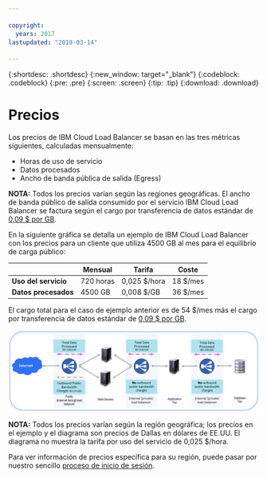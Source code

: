 ```yaml
---

copyright:
  years: 2017
lastupdated: "2018-03-14"

---
```


{:shortdesc: .shortdesc}
{:new_window: target="_blank"}
{:codeblock: .codeblock}
{:pre: .pre}
{:screen: .screen}
{:tip: .tip}
{:download: .download}


# Precios

Los precios de IBM Cloud Load Balancer se basan en las tres métricas siguientes, calculadas mensualmente:

* Horas de uso de servicio
* Datos procesados
* Ancho de banda pública de salida (Egress)

**NOTA:** Todos los precios varían según las regiones geográficas. El ancho de banda público de salida consumido por el servicio IBM Cloud Load Balancer se factura según el cargo por transferencia de datos estándar de [ 0,09 $ por GB](https://www.ibm.com/cloud/bandwidth).

En la siguiente gráfica se detalla un ejemplo de IBM Cloud Load Balancer con los precios para un cliente que utiliza 4500 GB al mes para el equilibrio de carga público:

| | Mensual | Tarifa | Coste |
| ------------- | ------------- | ------------- | ------------- |
| **Uso del servicio** | 720 horas | 0,025 $/hora | 18 $/mes |
| **Datos procesados** | 4500 GB | 0,008 $/GB | 36 $/mes |

El cargo total para el caso de ejemplo anterior es de 54 $/mes más el cargo por transferencia de datos estándar de [ 0,09 $ por GB](https://www.ibm.com/cloud/bandwidth).

![precios](./images/pricing.png)


**NOTA:** Todos los precios varían según la región geográfica; los precios en el ejemplo y el diagrama son precios de Dallas en dólares de EE.UU. El diagrama no muestra la tarifa por uso del servicio de 0,025 $/hora.

Para ver información de precios específica para su región, puede pasar por nuestro sencillo [proceso de inicio de sesión](https://console.bluemix.net/catalog/infrastructure/load-balancer-group).
